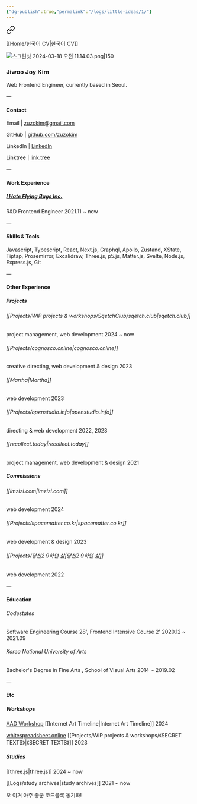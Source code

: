 ```yaml
---
{"dg-publish":true,"permalink":"/logs/little-ideas/1/"}
---
```



<div class="transclusion internal-embed is-loaded"><a class="markdown-embed-link" href="/home/english-cv/" aria-label="Open link"><svg xmlns="http://www.w3.org/2000/svg" width="24" height="24" viewBox="0 0 24 24" fill="none" stroke="currentColor" stroke-width="2" stroke-linecap="round" stroke-linejoin="round" class="svg-icon lucide-link"><path d="M10 13a5 5 0 0 0 7.54.54l3-3a5 5 0 0 0-7.07-7.07l-1.72 1.71"></path><path d="M14 11a5 5 0 0 0-7.54-.54l-3 3a5 5 0 0 0 7.07 7.07l1.71-1.71"></path></svg></a><div class="markdown-embed">




[[Home/한국어 CV\|한국어 CV]]

![스크린샷 2024-03-18 오전 11.14.03.png|150](/img/user/%EC%8A%A4%ED%81%AC%EB%A6%B0%EC%83%B7%202024-03-18%20%EC%98%A4%EC%A0%84%2011.14.03.png)

### Jiwoo Joy Kim

Web Frontend Engineer, currently based in Seoul.


 —
#### Contact

Email | zuzokim@gmail.com

GitHub | [github.com/zuzokim](https://github.com/zuzokim)

LinkedIn | [LinkedIn](https://www.linkedin.com/in/%EC%A7%80%EC%9A%B0-%EA%B9%80-635921206?utm_source=share&utm_campaign=share_via&utm_content=profile&utm_medium=ios_app)

Linktree | [link.tree](https://linktr.ee/zuzokim)

 —

#### Work Experience

##### [I Hate Flying Bugs Inc.](https://www.ihateflyingbugs.com/en/main-en/) 
R&D Frontend Engineer 2021.11 ~ now

 —

#### Skills & Tools

Javascript, Typescript, React, Next.js, Graphql, Apollo, Zustand, XState, Tiptap, Prosemirror, Excalidraw, Three.js, p5.js, Matter.js, Svelte, Node.js, Express.js, Git
 
 —
#### Other Experience

##### Projects

###### [[Projects/WIP projects & workshops/SqetchClub/sqetch.club\|sqetch.club]]
project management, web development 2024 ~ now

 ###### [[Projects/cognosco.online\|cognosco.online]]
 creative directing, web development & design 2023

###### [[Martha\|Martha]]
web development 2023

###### [[Projects/openstudio.info\|openstudio.info]]
directing & web development 2022, 2023

###### [[recollect.today\|recollect.today]]
project management, web development & design 2021

##### Commissions

###### [[imzizi.com\|imzizi.com]]
web development 2024

###### [[Projects/spacematter.co.kr\|spacematter.co.kr]]
web development & design 2023

###### [[Projects/당신2 9하던 삶\|당신2 9하던 삶]]
web development 2022

—

#### Education

###### Codestates 
Software Engineering Course 28', Frontend Intensive Course 2' 2020.12 ~ 2021.09

###### Korea National University of Arts
Bachelor's Degree in Fine Arts , School of Visual Arts 2014 ~ 2019.02


—

#### Etc

##### Workshops

[AAD Workshop](https://artsactsdays.kr/product/8540/)
[[Internet Art Timeline\|Internet Art Timeline]] 2024

[whitespreadsheet.online](https://whitespreadsheet.online)
[[Projects/WIP projects & workshops/《SECRET TEXTS》\|《SECRET TEXTS》]] 2023

##### Studies

[[three.js\|three.js]]
2024 ~ now

[[Logs/study archives\|study archives]]
2021 ~ now

</div></div>



오 이거 아주 좋군 코드블록 동기화!